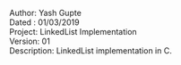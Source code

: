Author: Yash Gupte  
Dated : 01/03/2019  
Project: LinkedList Implementation  
Version: 01  
Description: LinkedList implementation in C.  
	     
